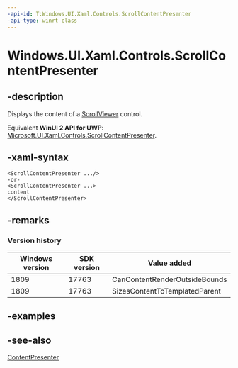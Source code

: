 ```yaml
---
-api-id: T:Windows.UI.Xaml.Controls.ScrollContentPresenter
-api-type: winrt class
---
```


<!-- Class syntax.
public class ScrollContentPresenter : Windows.UI.Xaml.Controls.ContentPresenter, Windows.UI.Xaml.Controls.IScrollContentPresenter
-->

# Windows.UI.Xaml.Controls.ScrollContentPresenter

## -description
Displays the content of a [ScrollViewer](scrollviewer.md) control.

Equivalent **WinUI 2 API for UWP**: [Microsoft.UI.Xaml.Controls.ScrollContentPresenter](/windows/winui/api/microsoft.ui.xaml.controls.scrollcontentpresenter).

## -xaml-syntax
```xaml
<ScrollContentPresenter .../>
-or-
<ScrollContentPresenter ...>
content
</ScrollContentPresenter>
```


## -remarks

### Version history

| Windows version | SDK version | Value added |
| -- | -- | -- |
| 1809 | 17763 | CanContentRenderOutsideBounds |
| 1809 | 17763 | SizesContentToTemplatedParent |

## -examples

## -see-also
[ContentPresenter](contentpresenter.md)
